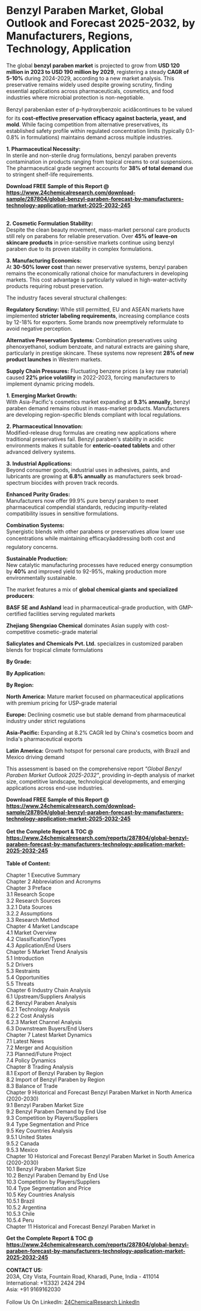 <h1>Benzyl Paraben Market, Global Outlook and Forecast 2025-2032, by Manufacturers, Regions, Technology, Application</h1><p>The global <strong>benzyl paraben market</strong> is projected to grow from <strong>USD 120 million in 2023 to USD 190 million by 2029</strong>, registering a steady <strong>CAGR of 5-10%</strong> during 2024-2029, according to a new market analysis. This preservative remains widely used despite growing scrutiny, finding essential applications across pharmaceuticals, cosmetics, and food industries where microbial protection is non-negotiable.</p><p>Benzyl parabenâan ester of p-hydroxybenzoic acidâcontinues to be valued for its <strong>cost-effective preservation efficacy against bacteria, yeast, and mold</strong>. While facing competition from alternative preservatives, its established safety profile within regulated concentration limits (typically 0.1-0.8% in formulations) maintains demand across multiple industries.</p><p><strong>1. Pharmaceutical Necessity:</strong><br>
In sterile and non-sterile drug formulations, benzyl paraben prevents contamination in products ranging from topical creams to oral suspensions. The pharmaceutical grade segment accounts for <strong>38% of total demand</strong> due to stringent shelf-life requirements.</p><div><b>Download FREE Sample of this Report @ 
            <a href="https://www.24chemicalresearch.com/download-sample/287804/global-benzyl-paraben-forecast-by-manufacturers-technology-application-market-2025-2032-245">
            https://www.24chemicalresearch.com/download-sample/287804/global-benzyl-paraben-forecast-by-manufacturers-technology-application-market-2025-2032-245</a></b></div><br><p><strong>2. Cosmetic Formulation Stability:</strong><br>
Despite the clean beauty movement, mass-market personal care products still rely on parabens for reliable preservation. Over <strong>45% of leave-on skincare products</strong> in price-sensitive markets continue using benzyl paraben due to its proven stability in complex formulations.</p><p><strong>3. Manufacturing Economics:</strong><br>
At <strong>30-50% lower cost</strong> than newer preservative systems, benzyl paraben remains the economically rational choice for manufacturers in developing markets. This cost advantage is particularly valued in high-water-activity products requiring robust preservation.</p><p>The industry faces several structural challenges:</p><p><strong>Regulatory Scrutiny:</strong> While still permitted, EU and ASEAN markets have implemented <strong>stricter labeling requirements</strong>, increasing compliance costs by 12-18% for exporters. Some brands now preemptively reformulate to avoid negative perception.</p><p><strong>Alternative Preservation Systems:</strong> Combination preservatives using phenoxyethanol, sodium benzoate, and natural extracts are gaining share, particularly in prestige skincare. These systems now represent <strong>28% of new product launches</strong> in Western markets.</p><p><strong>Supply Chain Pressures:</strong> Fluctuating benzene prices (a key raw material) caused <strong>22% price volatility</strong> in 2022-2023, forcing manufacturers to implement dynamic pricing models.</p><p><strong>1. Emerging Market Growth:</strong><br>
With Asia-Pacific's cosmetics market expanding at <strong>9.3% annually</strong>, benzyl paraben demand remains robust in mass-market products. Manufacturers are developing region-specific blends compliant with local regulations.</p><p><strong>2. Pharmaceutical Innovation:</strong><br>
Modified-release drug formulas are creating new applications where traditional preservatives fail. Benzyl paraben's stability in acidic environments makes it suitable for <strong>enteric-coated tablets</strong> and other advanced delivery systems.</p><p><strong>3. Industrial Applications:</strong><br>
Beyond consumer goods, industrial uses in adhesives, paints, and lubricants are growing at <strong>6.8% annually</strong> as manufacturers seek broad-spectrum biocides with proven track records.</p><p><strong>Enhanced Purity Grades:</strong><br>
	Manufacturers now offer 99.9% pure benzyl paraben to meet pharmaceutical compendial standards, reducing impurity-related compatibility issues in sensitive formulations.</p><p><strong>Combination Systems:</strong><br>
	Synergistic blends with other parabens or preservatives allow lower use concentrations while maintaining efficacyâaddressing both cost and regulatory concerns.</p><p><strong>Sustainable Production:</strong><br>
	New catalytic manufacturing processes have reduced energy consumption by <strong>40%</strong> and improved yield to 92-95%, making production more environmentally sustainable.</p><p>The market features a mix of <strong>global chemical giants and specialized producers</strong>:</p><p><strong>BASF SE and Ashland</strong> lead in pharmaceutical-grade production, with GMP-certified facilities serving regulated markets</p><p><strong>Zhejiang Shengxiao Chemical</strong> dominates Asian supply with cost-competitive cosmetic-grade material</p><p><strong>Salicylates and Chemicals Pvt. Ltd.</strong> specializes in customized paraben blends for tropical climate formulations</p><p><strong>By Grade:</strong></p><p><strong>By Application:</strong></p><p><strong>By Region:</strong></p><p><strong>North America:</strong> Mature market focused on pharmaceutical applications with premium pricing for USP-grade material</p><p><strong>Europe:</strong> Declining cosmetic use but stable demand from pharmaceutical industry under strict regulations</p><p><strong>Asia-Pacific:</strong> Expanding at 8.2% CAGR led by China's cosmetics boom and India's pharmaceutical exports</p><p><strong>Latin America:</strong> Growth hotspot for personal care products, with Brazil and Mexico driving demand</p><p>This assessment is based on the comprehensive report <em>"Global Benzyl Paraben Market Outlook 2025-2032"</em>, providing in-depth analysis of market size, competitive landscape, technological developments, and emerging applications across end-use industries.</p><div><b>Download FREE Sample of this Report @ 
            <a href="https://www.24chemicalresearch.com/download-sample/287804/global-benzyl-paraben-forecast-by-manufacturers-technology-application-market-2025-2032-245">
            https://www.24chemicalresearch.com/download-sample/287804/global-benzyl-paraben-forecast-by-manufacturers-technology-application-market-2025-2032-245</a></b></div><br><div><b>Get the Complete Report & TOC @ 
            <a href="https://www.24chemicalresearch.com/reports/287804/global-benzyl-paraben-forecast-by-manufacturers-technology-application-market-2025-2032-245">
            https://www.24chemicalresearch.com/reports/287804/global-benzyl-paraben-forecast-by-manufacturers-technology-application-market-2025-2032-245</a></b></div><br>
            <b>Table of Content:</b><p>Chapter 1 Executive Summary<br />
Chapter 2 Abbreviation and Acronyms<br />
Chapter 3 Preface<br />
3.1 Research Scope<br />
3.2 Research Sources<br />
3.2.1 Data Sources<br />
3.2.2 Assumptions<br />
3.3 Research Method<br />
Chapter 4 Market Landscape<br />
4.1 Market Overview<br />
4.2 Classification/Types<br />
4.3 Application/End Users<br />
Chapter 5 Market Trend Analysis<br />
5.1 Introduction<br />
5.2 Drivers<br />
5.3 Restraints<br />
5.4 Opportunities<br />
5.5 Threats<br />
Chapter 6 Industry Chain Analysis<br />
6.1 Upstream/Suppliers Analysis<br />
6.2 Benzyl Paraben Analysis<br />
6.2.1 Technology Analysis<br />
6.2.2 Cost Analysis<br />
6.2.3 Market Channel Analysis<br />
6.3 Downstream Buyers/End Users<br />
Chapter 7 Latest Market Dynamics<br />
7.1 Latest News<br />
7.2 Merger and Acquisition<br />
7.3 Planned/Future Project<br />
7.4 Policy Dynamics<br />
Chapter 8 Trading Analysis<br />
8.1 Export of Benzyl Paraben by Region<br />
8.2 Import of Benzyl Paraben by Region<br />
8.3 Balance of Trade<br />
Chapter 9 Historical and Forecast Benzyl Paraben Market in North America (2020-2030)<br />
9.1 Benzyl Paraben Market Size<br />
9.2 Benzyl Paraben Demand by End Use<br />
9.3 Competition by Players/Suppliers<br />
9.4 Type Segmentation and Price<br />
9.5 Key Countries Analysis<br />
9.5.1 United States<br />
9.5.2 Canada<br />
9.5.3 Mexico<br />
Chapter 10 Historical and Forecast Benzyl Paraben Market in South America (2020-2030)<br />
10.1 Benzyl Paraben Market Size<br />
10.2 Benzyl Paraben Demand by End Use<br />
10.3 Competition by Players/Suppliers<br />
10.4 Type Segmentation and Price<br />
10.5 Key Countries Analysis<br />
10.5.1 Brazil<br />
10.5.2 Argentina<br />
10.5.3 Chile<br />
10.5.4 Peru<br />
Chapter 11 Historical and Forecast Benzyl Paraben Market in </p><div><b>Get the Complete Report & TOC @ 
            <a href="https://www.24chemicalresearch.com/reports/287804/global-benzyl-paraben-forecast-by-manufacturers-technology-application-market-2025-2032-245">
            https://www.24chemicalresearch.com/reports/287804/global-benzyl-paraben-forecast-by-manufacturers-technology-application-market-2025-2032-245</a></b></div><br><b>CONTACT US:</b><br>
            203A, City Vista, Fountain Road, Kharadi, Pune, India - 411014<br>
            International: +1(332) 2424 294<br>
            Asia: +91 9169162030 <br><br>
            Follow Us On LinkedIn: <a href="https://www.linkedin.com/company/24chemicalresearch/">24ChemicalResearch LinkedIn</a>